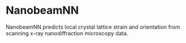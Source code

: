 # NanobeamNN
NanobeamNN predicts local crystal lattice strain and orientation from scanning x-ray nanodiffraction microscopy data.
